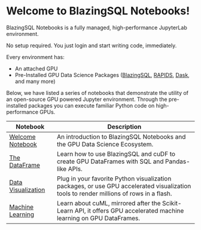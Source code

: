 # Welcome to BlazingSQL Notebooks!

BlazingSQL Notebooks is a fully managed, high-performance JupyterLab environment. 

No setup required. You just login and start writing code, immediately.

Every environment has:
* An attached GPU
* Pre-Installed GPU Data Science Packages ([BlazingSQL](https://github.com/BlazingDB/blazingsql), [RAPIDS](https://github.com/rapidsai), [Dask](https://github.com/dask), and many more)

Below, we have listed a series of notebooks that demonstrate the utility of an open-source GPU powered Jupyter environment. Through the pre-installed packages you can execute familiar Python code on high-performance GPUs.

| Notebook | Description 
|----------------|----------------|
| [Welcome Notebook](welcome.ipynb) | An introduction to BlazingSQL Notebooks and the GPU Data Science Ecosystem.
| [The DataFrame](intro_notebooks/the_dataframe.ipynb) | Learn how to use BlazingSQL and cuDF to create GPU DataFrames with SQL and Pandas-like APIs.
| [Data Visualization](intro_notebooks/data_visualization.ipynb) | Plug in your favorite Python visualization packages, or use GPU accelerated visualization tools to render millions of rows in a flash.
| [Machine Learning](intro_notebooks/cuml.ipynb) | Learn about cuML, mirrored after the Scikit-Learn API, it offers GPU accelerated machine learning on GPU DataFrames.
